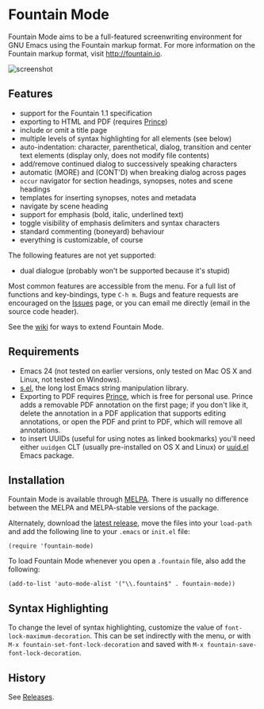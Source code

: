 Fountain Mode
=============

Fountain Mode aims to be a full-featured screenwriting environment for
GNU Emacs using the Fountain markup format. For more information on
the Fountain markup format, visit <http://fountain.io>.

![screenshot](https://dl.dropboxusercontent.com/u/94472468/fountain-mode-cdn/screenshot.png)

Features
--------

- support for the Fountain 1.1 specification
- exporting to HTML and PDF (requires [Prince][])
- include or omit a title page
- multiple levels of syntax highlighting for all elements (see below)
- auto-indentation: character, parenthetical, dialog, transition and
  center text elements (display only, does not modify file contents)
- add/remove continued dialog to successively speaking characters
- automatic (MORE) and (CONT'D) when breaking dialog across pages
- `occur` navigator for section headings, synopses, notes and scene
  headings
- templates for inserting synopses, notes and metadata
- navigate by scene heading
- support for emphasis (bold, italic, underlined text)
- toggle visibility of emphasis delimiters and syntax characters
- standard commenting (boneyard) behaviour
- everything is customizable, of course

The following features are not yet supported:

- dual dialogue (probably won't be supported because it's stupid)

Most common features are accessible from the menu. For a full list of
functions and key-bindings, type `C-h m`. Bugs and feature requests
are encouraged on the [Issues][] page, or you can email me
directly (email in the source code header).

See the [wiki][] for ways to extend Fountain Mode.

[prince]: http://www.princexml.com/ "Prince"
[issues]: https://github.com/rnkn/fountain-mode/issues/ "Fountain Mode issues"
[wiki]: https://github.com/rnkn/fountain-mode/wiki/ "Fountain Mode wiki"

Requirements
------------

- Emacs 24 (not tested on earlier versions, only tested on Mac OS X
  and Linux, not tested on Windows).
- [s.el][], the long lost Emacs string manipulation library.
- Exporting to PDF requires [Prince][], which is free for personal
  use. Prince adds a removable PDF annotation on the first page; if
  you don't like it, delete the annotation in a PDF application that
  supports editing annotations, or open the PDF and print to PDF,
  which will remove all annotations.
- to insert UUIDs (useful for using notes as linked bookmarks) you'll
  need either `uuidgen` CLT (usually pre-installed on OS X and Linux)
  or [uuid.el][] Emacs package.

[s.el]: https://github.com/magnars/s.el "s.el"
[uuid.el]: https://github.com/nicferrier/emacs-uuid "uuid.el"

Installation
------------

Fountain Mode is available through [MELPA][]. There is usually no
difference between the MELPA and MELPA-stable versions of the package.

Alternately, download the [latest release][], move the files into your
`load-path` and add the following line to your `.emacs` or `init.el`
file:

    (require 'fountain-mode)

To load Fountain Mode whenever you open a `.fountain` file, also add the
following:

    (add-to-list 'auto-mode-alist '("\\.fountain$" . fountain-mode))

[melpa]: http://melpa.milkbox.net "MELPA"
[latest release]: https://github.com/rnkn/fountain-mode/releases/latest "Fountain Mode latest release"

Syntax Highlighting
-------------------

To change the level of syntax highlighting, customize the value of
`font-lock-maximum-decoration`. This can be set indirectly with the
menu, or with `M-x fountain-set-font-lock-decoration` and saved with
`M-x fountain-save-font-lock-decoration`.

History
-------

See [Releases][].

[releases]: https://github.com/rnkn/fountain-mode/releases/ "Fountain Mode releases"

